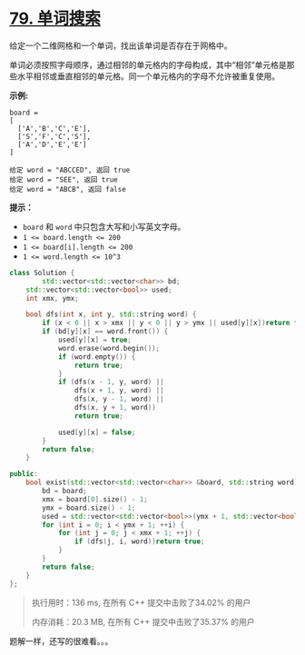 # [79. 单词搜索](https://leetcode-cn.com/problems/word-search/)

给定一个二维网格和一个单词，找出该单词是否存在于网格中。

单词必须按照字母顺序，通过相邻的单元格内的字母构成，其中“相邻”单元格是那些水平相邻或垂直相邻的单元格。同一个单元格内的字母不允许被重复使用。

 

**示例:**

```
board =
[
  ['A','B','C','E'],
  ['S','F','C','S'],
  ['A','D','E','E']
]

给定 word = "ABCCED", 返回 true
给定 word = "SEE", 返回 true
给定 word = "ABCB", 返回 false
```

 

**提示：**

- `board` 和 `word` 中只包含大写和小写英文字母。
- `1 <= board.length <= 200`
- `1 <= board[i].length <= 200`
- `1 <= word.length <= 10^3`

```c++
class Solution {
        std::vector<std::vector<char>> bd;
    std::vector<std::vector<bool>> used;
    int xmx, ymx;

    bool dfs(int x, int y, std::string word) {
        if (x < 0 || x > xmx || y < 0 || y > ymx || used[y][x])return false;
        if (bd[y][x] == word.front()) {
            used[y][x] = true;
            word.erase(word.begin());
            if (word.empty()) {
                return true;
            }
            if (dfs(x - 1, y, word) ||
                dfs(x + 1, y, word) ||
                dfs(x, y - 1, word) ||
                dfs(x, y + 1, word))
                return true;

            used[y][x] = false;
        }
        return false;
    }

public:
    bool exist(std::vector<std::vector<char>> &board, std::string word) {
        bd = board;
        xmx = board[0].size() - 1;
        ymx = board.size() - 1;
        used = std::vector<std::vector<bool>>(ymx + 1, std::vector<bool>(xmx + 1, false));
        for (int i = 0; i < ymx + 1; ++i) {
            for (int j = 0; j < xmx + 1; ++j) {
                if (dfs(j, i, word))return true;
            }
        }
        return false;
    }
};
```

> 执行用时：136 ms, 在所有 C++ 提交中击败了34.02% 的用户
>
> 内存消耗：20.3 MB, 在所有 C++ 提交中击败了35.37% 的用户

题解一样，还写的很难看。。。


